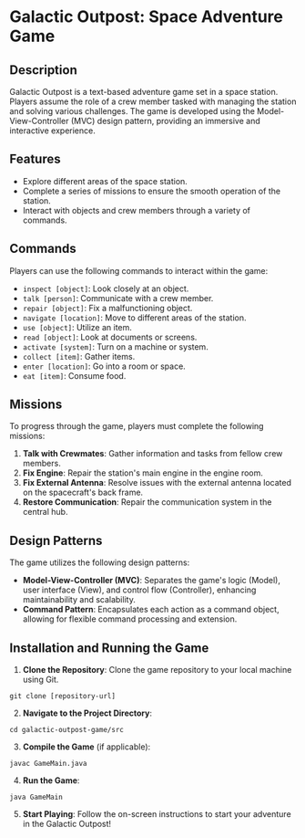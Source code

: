# Galactic Outpost: Space Adventure Game

## Description

Galactic Outpost is a text-based adventure game set in a space station. Players assume the role of a crew member tasked with managing the station and solving various challenges. The game is developed using the Model-View-Controller (MVC) design pattern, providing an immersive and interactive experience.

## Features

- Explore different areas of the space station.
- Complete a series of missions to ensure the smooth operation of the station.
- Interact with objects and crew members through a variety of commands.

## Commands

Players can use the following commands to interact within the game:

- `inspect [object]`: Look closely at an object.
- `talk [person]`: Communicate with a crew member.
- `repair [object]`: Fix a malfunctioning object.
- `navigate [location]`: Move to different areas of the station.
- `use [object]`: Utilize an item.
- `read [object]`: Look at documents or screens.
- `activate [system]`: Turn on a machine or system.
- `collect [item]`: Gather items.
- `enter [location]`: Go into a room or space.
- `eat [item]`: Consume food.

## Missions

To progress through the game, players must complete the following missions:

1. **Talk with Crewmates**: Gather information and tasks from fellow crew members.
2. **Fix Engine**: Repair the station's main engine in the engine room.
3. **Fix External Antenna**: Resolve issues with the external antenna located on the spacecraft's back frame.
4. **Restore Communication**: Repair the communication system in the central hub.

## Design Patterns

The game utilizes the following design patterns:

- **Model-View-Controller (MVC)**: Separates the game's logic (Model), user interface (View), and control flow (Controller), enhancing maintainability and scalability.
- **Command Pattern**: Encapsulates each action as a command object, allowing for flexible command processing and extension.

## Installation and Running the Game

1. **Clone the Repository**: Clone the game repository to your local machine using Git.

```shell
git clone [repository-url]
```

2. **Navigate to the Project Directory**:

```shell
cd galactic-outpost-game/src
```

3. **Compile the Game** (if applicable):

```shell
javac GameMain.java
```

4. **Run the Game**:
```shell
java GameMain
```
5. **Start Playing**: Follow the on-screen instructions to start your adventure in the Galactic Outpost!
